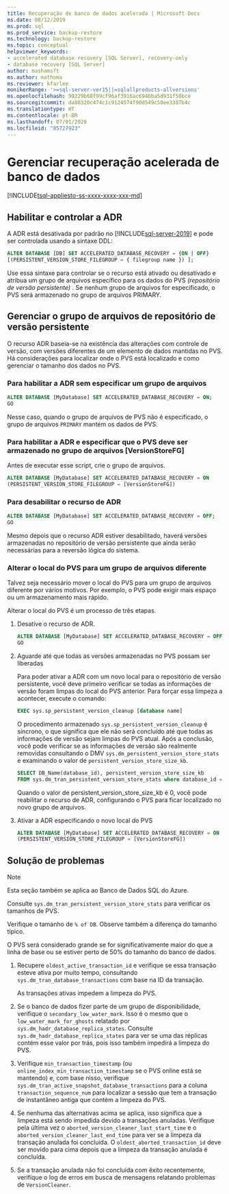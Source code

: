 ```yaml
---
title: Recuperação de banco de dados acelerada | Microsoft Docs
ms.date: 08/12/2019
ms.prod: sql
ms.prod_service: backup-restore
ms.technology: backup-restore
ms.topic: conceptual
helpviewer_keywords:
- accelerated database recovery [SQL Server], recovery-only
- database recovery [SQL Server]
author: mashamsft
ms.author: mathoma
ms.reviewer: kfarlee
monikerRange: '>=sql-server-ver15||=sqlallproducts-allversions'
ms.openlocfilehash: 99229b68f99cf96af3916ac6946ba5d931f50bce
ms.sourcegitcommit: da88320c474c1c9124574f90d549c50ee3387b4c
ms.translationtype: HT
ms.contentlocale: pt-BR
ms.lasthandoff: 07/01/2020
ms.locfileid: "85727923"
---
```

# <a name="manage-accelerated-database-recovery"></a>Gerenciar recuperação acelerada de banco de dados

[!INCLUDE[tsql-appliesto-ss-xxxx-xxxx-xxx-md](../includes/applies-to-version/sqlserver.md)]

## <a name="enabling-and-controlling-adr"></a>Habilitar e controlar a ADR

A ADR está desativada por padrão no [!INCLUDE[sql-server-2019](../includes/sssqlv15-md.md)] e pode ser controlada usando a sintaxe DDL:
```sql
ALTER DATABASE [DB] SET ACCELERATED_DATABASE_RECOVERY = {ON | OFF}
[(PERSISTENT_VERSION_STORE_FILEGROUP = { filegroup name }) ];

```

Use essa sintaxe para controlar se o recurso está ativado ou desativado e atribua um grupo de arquivos específico para os dados do PVS *(repositório de versão persistente)* . Se nenhum grupo de arquivos for especificado, o PVS será armazenado no grupo de arquivos PRIMARY.

## <a name="managing-the-persistent-version-store-filegroup"></a>Gerenciar o grupo de arquivos de repositório de versão persistente
O recurso ADR baseia-se na existência das alterações com controle de versão, com versões diferentes de um elemento de dados mantidas no PVS.
Há considerações para localizar onde o PVS está localizado e como gerenciar o tamanho dos dados no PVS.

### <a name="to-enable-adr-without-specifying-a-filegroup"></a>Para habilitar a ADR sem especificar um grupo de arquivos

```sql
ALTER DATABASE [MyDatabase] SET ACCELERATED_DATABASE_RECOVERY = ON;
GO
```

Nesse caso, quando o grupo de arquivos de PVS não é especificado, o grupo de arquivos `PRIMARY` mantém os dados de PVS.

### <a name="to-enable-adr-and-specify-that-the-pvs-should-be-stored-in-the-versionstorefg-filegroup"></a>Para habilitar a ADR e especificar que o PVS deve ser armazenado no grupo de arquivos [VersionStoreFG]

Antes de executar esse script, crie o grupo de arquivos.

```sql
ALTER DATABASE [MyDatabase] SET ACCELERATED_DATABASE_RECOVERY = ON
(PERSISTENT_VERSION_STORE_FILEGROUP = [VersionStoreFG])
```

### <a name="to-disable-the-adr-feature"></a>Para desabilitar o recurso de ADR

```sql
ALTER DATABASE [MyDatabase] SET ACCELERATED_DATABASE_RECOVERY = OFF;
GO
```

Mesmo depois que o recurso ADR estiver desabilitado, haverá versões armazenadas no repositório de versão persistente que ainda serão necessárias para a reversão lógica do sistema.

### <a name="change-the-location-of-the-pvs-to-a-different-filegroup"></a>Alterar o local do PVS para um grupo de arquivos diferente

Talvez seja necessário mover o local do PVS para um grupo de arquivos diferente por vários motivos. Por exemplo, o PVS pode exigir mais espaço ou um armazenamento mais rápido.

Alterar o local do PVS é um processo de três etapas.

1. Desative o recurso de ADR.

   ```sql
   ALTER DATABASE [MyDatabase] SET ACCELERATED_DATABASE_RECOVERY = OFF;
   GO
   ```

2. Aguarde até que todas as versões armazenadas no PVS possam ser liberadas

   Para poder ativar a ADR com um novo local para o repositório de versão persistente, você deve primeiro verificar se todas as informações de versão foram limpas do local do PVS anterior. Para forçar essa limpeza a acontecer, execute o comando:

   ```sql
   EXEC sys.sp_persistent_version_cleanup [database name]
   ```

   O procedimento armazenado `sys.sp_persistent_version_cleanup` é síncrono, o que significa que ele não será concluído até que todas as informações de versão sejam limpas do PVS atual.  Após a conclusão, você pode verificar se as informações de versão são realmente removidas consultando o DMV `sys.dm_persistent_version_store_stats` e examinando o valor de `persistent_version_store_size_kb`.

   ```sql
   SELECT DB_Name(database_id), persistent_version_store_size_kb 
   FROM sys.dm_tran_persistent_version_store_stats where database_id = [MyDatabaseID]
   ```

   Quando o valor de persistent_version_store_size_kb é 0, você pode reabilitar o recurso de ADR, configurando o PVS para ficar localizado no novo grupo de arquivos.

1. Ativar a ADR especificando o novo local do PVS

   ```sql
   ALTER DATABASE [MyDatabase] SET ACCELERATED_DATABASE_RECOVERY = ON
   (PERSISTENT_VERSION_STORE_FILEGROUP = [VersionStoreFG])
   ```

## <a name="troubleshooting"></a>Solução de problemas

> [!NOTE]
> Esta seção também se aplica ao Banco de Dados SQL do Azure.

Consulte `sys.dm_tran_persistent_version_store_stats` para verificar os tamanhos de PVS.

Verifique o tamanho de `% of DB`. Observe também a diferença do tamanho típico.

O PVS será considerado grande se for significativamente maior do que a linha de base ou se estiver perto de 50% do tamanho do banco de dados. 

1. Recupere `oldest_active_transaction_id` e verifique se essa transação esteve ativa por muito tempo, consultando `sys.dm_tran_database_transactions` com base na ID da transação.

   As transações ativas impedem a limpeza do PVS.

1. Se o banco de dados fizer parte de um grupo de disponibilidade, verifique o `secondary_low_water_mark`. Isso é o mesmo que o `low_water_mark_for_ghosts` relatado por `sys.dm_hadr_database_replica_states`. Consulte `sys.dm_hadr_database_replica_states` para ver se uma das réplicas contém esse valor por trás, pois isso também impedirá a limpeza do PVS.
1. Verifique `min_transaction_timestamp` (ou `online_index_min_transaction_timestamp` se o PVS online está se mantendo) e, com base nisso, verifique `sys.dm_tran_active_snapshot_database_transactions` para a coluna `transaction_sequence_num` para localizar a sessão que tem a transação de instantâneo antiga que contém a limpeza do PVS.
1. Se nenhuma das alternativas acima se aplica, isso significa que a limpeza está sendo impedida devido a transações anuladas. Verifique pela última vez o `aborted_version_cleaner_last_start_time` e o `aborted_version_cleaner_last_end_time` para ver se a limpeza da transação anulada foi concluída. O `oldest_aborted_transaction_id` deve ser movido para cima depois que a limpeza da transação anulada é concluída.
1. Se a transação anulada não foi concluída com êxito recentemente, verifique o log de erros em busca de mensagens relatando problemas de `VersionCleaner`.
